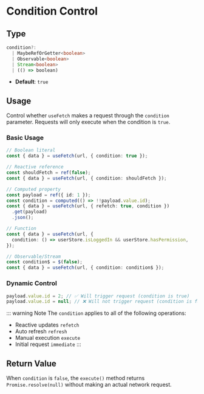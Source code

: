 # Condition Control

## Type

```typescript
condition?:
  | MaybeRefOrGetter<boolean>
  | Observable<boolean>
  | Stream<boolean>
  | (() => boolean)
```

- **Default**: `true`

## Usage

Control whether `useFetch` makes a request through the `condition` parameter. Requests will only execute when the condition is `true`.

### Basic Usage

```ts
// Boolean literal
const { data } = useFetch(url, { condition: true });

// Reactive reference
const shouldFetch = ref(false);
const { data } = useFetch(url, { condition: shouldFetch });

// Computed property
const payload = ref({ id: 1 });
const condition = computed(() => !!payload.value.id);
const { data } = useFetch(url, { refetch: true, condition })
  .get(payload)
  .json();

// Function
const { data } = useFetch(url, {
  condition: () => userStore.isLoggedIn && userStore.hasPermission,
});

// Observable/Stream
const condition$ = $(false);
const { data } = useFetch(url, { condition: condition$ });
```

### Dynamic Control

```ts
payload.value.id = 2; // ✅ Will trigger request (condition is true)
payload.value.id = null; // ❌ Will not trigger request (condition is false)
```

::: warning Note
The `condition` applies to all of the following operations:

- Reactive updates `refetch`
- Auto refresh `refresh`
- Manual execution `execute`
- Initial request `immediate`
  :::

## Return Value

When `condition` is `false`, the `execute()` method returns `Promise.resolve(null)` without making an actual network request.
